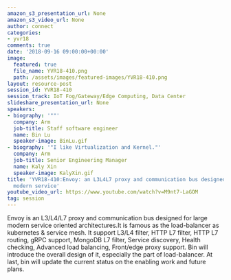 ```yaml
---
amazon_s3_presentation_url: None
amazon_s3_video_url: None
author: connect
categories:
- yvr18
comments: true
date: '2018-09-16 09:00:00+00:00'
image:
  featured: true
  file_name: YVR18-410.png
  path: /assets/images/featured-images/YVR18-410.png
layout: resource-post
session_id: YVR18-410
session_track: IoT Fog/Gateway/Edge Computing, Data Center
slideshare_presentation_url: None
speakers:
- biography: '""'
  company: Arm
  job-title: Staff software engineer
  name: Bin Lu
  speaker-image: BinLu.gif
- biography: '"I like Virtualization and Kernel."'
  company: Arm
  job-title: Senior Engineering Manager
  name: Kaly Xin
  speaker-image: KalyXin.gif
title: 'YVR18-410:Envoy: an L3L4L7 proxy and communication bus designed for large
  modern service'
youtube_video_url: https://www.youtube.com/watch?v=M9nt7-LaGOM
tag: session
---
```


Envoy is an L3/L4/L7 proxy and communication bus designed for large modern service oriented architectures.It is famous as the load-balancer as kubernetes & service mesh. It support L3/L4 filter, HTTP L7 filter, HTTP L7 routing, gRPC support, MongoDB L7 filter, Service discovery, Health checking, Advanced load balancing, Front/edge proxy support. Bin will introduce the overall design of it, especially the part of load-balancer. At last, bin will update the current status on the enabling work and future plans.
